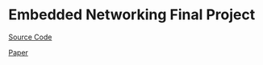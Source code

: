 # Embedded Networking Final Project

[Source Code](WeatherClockEmbeddedNetworking.ino)

[Paper](paper/conference_101719.pdf)
